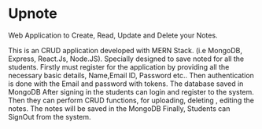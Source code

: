 # Upnote
Web Application to Create, Read, Update and Delete your Notes.


This is an CRUD application developed with MERN Stack. (i.e MongoDB, Express, React.Js, Node.JS). Specially designed to save noted for all the students. Firstly must register for the application by providing all the necessary basic details, Name,Email ID, Password etc.. Then authentication is done with the Email and password with tokens. The database saved in MongoDB After signing in the students can login and register to the system. Then they can perform CRUD functions, for uploading, deleting , editing the notes. The notes will be saved in the MongoDB Finally, Students can SignOut from the system.
